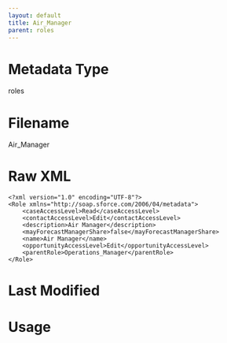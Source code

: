 ```yaml
---
layout: default
title: Air_Manager
parent: roles
---
```

# Metadata Type
roles


# Filename 
Air_Manager


# Raw XML
```
<?xml version="1.0" encoding="UTF-8"?>
<Role xmlns="http://soap.sforce.com/2006/04/metadata">
    <caseAccessLevel>Read</caseAccessLevel>
    <contactAccessLevel>Edit</contactAccessLevel>
    <description>Air Manager</description>
    <mayForecastManagerShare>false</mayForecastManagerShare>
    <name>Air Manager</name>
    <opportunityAccessLevel>Edit</opportunityAccessLevel>
    <parentRole>Operations_Manager</parentRole>
</Role>
```


# Last Modified


# Usage

